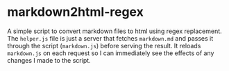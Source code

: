 # markdown2html-regex

A simple script to convert markdown files to html using regex replacement. The `helper.js` file is just a server that fetches `markdown.md` and passes it through the script (`markdown.js`) before serving the result. It reloads `markdown.js` on each request so I can immediately see the effects of any changes I made to the script.

